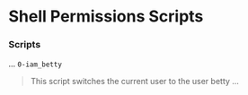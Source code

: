 # Shell Permissions Scripts
### Scripts
...
`0-iam_betty`
> This script switches the current user to the user betty
...

